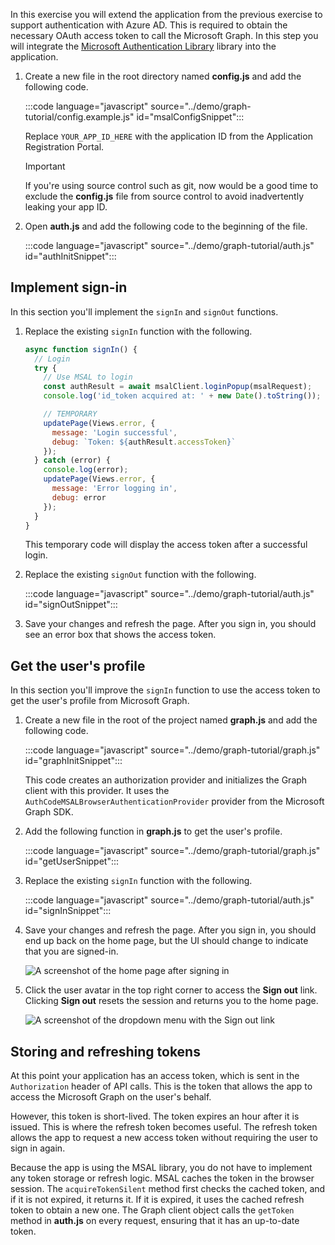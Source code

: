 <!-- markdownlint-disable MD002 MD041 -->

In this exercise you will extend the application from the previous exercise to support authentication with Azure AD. This is required to obtain the necessary OAuth access token to call the Microsoft Graph. In this step you will integrate the [Microsoft Authentication Library](https://github.com/AzureAD/microsoft-authentication-library-for-js) library into the application.

1. Create a new file in the root directory named **config.js** and add the following code.

    :::code language="javascript" source="../demo/graph-tutorial/config.example.js" id="msalConfigSnippet":::

    Replace `YOUR_APP_ID_HERE` with the application ID from the Application Registration Portal.

    > [!IMPORTANT]
    > If you're using source control such as git, now would be a good time to exclude the **config.js** file from source control to avoid inadvertently leaking your app ID.

1. Open **auth.js** and add the following code to the beginning of the file.

    :::code language="javascript" source="../demo/graph-tutorial/auth.js" id="authInitSnippet":::

## Implement sign-in

In this section you'll implement the `signIn` and `signOut` functions.

1. Replace the existing `signIn` function with the following.

    ```javascript
    async function signIn() {
      // Login
      try {
        // Use MSAL to login
        const authResult = await msalClient.loginPopup(msalRequest);
        console.log('id_token acquired at: ' + new Date().toString());

        // TEMPORARY
        updatePage(Views.error, {
          message: 'Login successful',
          debug: `Token: ${authResult.accessToken}`
        });
      } catch (error) {
        console.log(error);
        updatePage(Views.error, {
          message: 'Error logging in',
          debug: error
        });
      }
    }
    ```

    This temporary code will display the access token after a successful login.

1. Replace the existing `signOut` function with the following.

    :::code language="javascript" source="../demo/graph-tutorial/auth.js" id="signOutSnippet":::

1. Save your changes and refresh the page. After you sign in, you should see an error box that shows the access token.

## Get the user's profile

In this section you'll improve the `signIn` function to use the access token to get the user's profile from Microsoft Graph.

1. Create a new file in the root of the project named **graph.js** and add the following code.

    :::code language="javascript" source="../demo/graph-tutorial/graph.js" id="graphInitSnippet":::

    This code creates an authorization provider and initializes the Graph client with this provider. It uses the `AuthCodeMSALBrowserAuthenticationProvider` provider from the Microsoft Graph SDK.

1. Add the following function in **graph.js** to get the user's profile.

    :::code language="javascript" source="../demo/graph-tutorial/graph.js" id="getUserSnippet":::

1. Replace the existing `signIn` function with the following.

    :::code language="javascript" source="../demo/graph-tutorial/auth.js" id="signInSnippet":::

1. Save your changes and refresh the page. After you sign in, you should end up back on the home page, but the UI should change to indicate that you are signed-in.

    ![A screenshot of the home page after signing in](./images/user-signed-in.png)

1. Click the user avatar in the top right corner to access the **Sign out** link. Clicking **Sign out** resets the session and returns you to the home page.

    ![A screenshot of the dropdown menu with the Sign out link](./images/sign-out-button.png)

## Storing and refreshing tokens

At this point your application has an access token, which is sent in the `Authorization` header of API calls. This is the token that allows the app to access the Microsoft Graph on the user's behalf.

However, this token is short-lived. The token expires an hour after it is issued. This is where the refresh token becomes useful. The refresh token allows the app to request a new access token without requiring the user to sign in again.

Because the app is using the MSAL library, you do not have to implement any token storage or refresh logic. MSAL caches the token in the browser session. The `acquireTokenSilent` method first checks the cached token, and if it is not expired, it returns it. If it is expired, it uses the cached refresh token to obtain a new one. The Graph client object calls the `getToken` method in **auth.js** on every request, ensuring that it has an up-to-date token.
